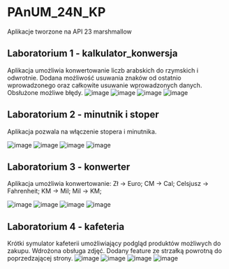 # PAnUM_24N_KP
Aplikacje tworzone na API 23 marshmallow
## Laboratorium 1 - kalkulator_konwersja
Aplikacja umożliwia konwertowanie liczb arabskich do rzymskich i odwrotnie. 
Dodana możliwość usuwania znaków od ostatnio wprowadzonego oraz całkowite usuwanie wprowadzonych danych.
Obsłużone możliwe błędy.
![image](https://github.com/user-attachments/assets/4c106a1a-988d-467f-b37c-9b216cf1a640)
![image](https://github.com/user-attachments/assets/0d2a0991-5990-487f-818d-8686319c3b16)
![image](https://github.com/user-attachments/assets/d95190bc-34b5-41f0-8915-503237968cc3)
![image](https://github.com/user-attachments/assets/d12e8a8e-838a-4abb-8ea2-cc440f810107)
## Laboratorium 2 - minutnik i stoper
Aplikacja pozwala na włączenie stopera i minutnika.

![image](https://github.com/user-attachments/assets/10c0a3bb-cdc8-4ae6-a998-d370638e0b82)
![image](https://github.com/user-attachments/assets/1319de7d-2209-4506-978a-d06a2e577d80)
![image](https://github.com/user-attachments/assets/1d64ce61-9a56-4d75-afc1-6fe651150f23)
![image](https://github.com/user-attachments/assets/e0adcbf7-5da4-4e26-8334-4163c2d376ef)
## Laboratorium 3 - konwerter
Aplikacja umożliwia konwertowanie:
Zł -> Euro;
CM -> Cal;
Celsjusz -> Fahrenheit;
KM -> Mil;
Mil -> KM;

![image](https://github.com/user-attachments/assets/25d0a634-07f6-40e9-84f7-eea5adc29d1e)
![image](https://github.com/user-attachments/assets/89c5edab-2299-41d5-9f3c-6794ad373a5a)
![image](https://github.com/user-attachments/assets/79ad699b-e42a-4f68-a17a-06455c5565c3)
![image](https://github.com/user-attachments/assets/9da190ae-1495-4318-a290-9ac0335ebc35)

## Laboratorium 4 - kafeteria
Krótki symulator kafeterii umożliwiający podgląd produktów możliwych do zakupu. Wdrożona obsługa zdjęć.
Dodany feature ze strzałką powrotną do poprzedzającej strony.
![image](https://github.com/user-attachments/assets/a1a3b391-eb8a-457e-a23d-56223535c0e3)
![image](https://github.com/user-attachments/assets/bd5fea94-a1a2-483e-b236-d5d3fe5c1fb9)
![image](https://github.com/user-attachments/assets/3272395f-4526-40b5-aab7-20ca3b61ddc3)
![image](https://github.com/user-attachments/assets/dccf9035-a2cc-4efa-936a-7a06f2625ac8)

